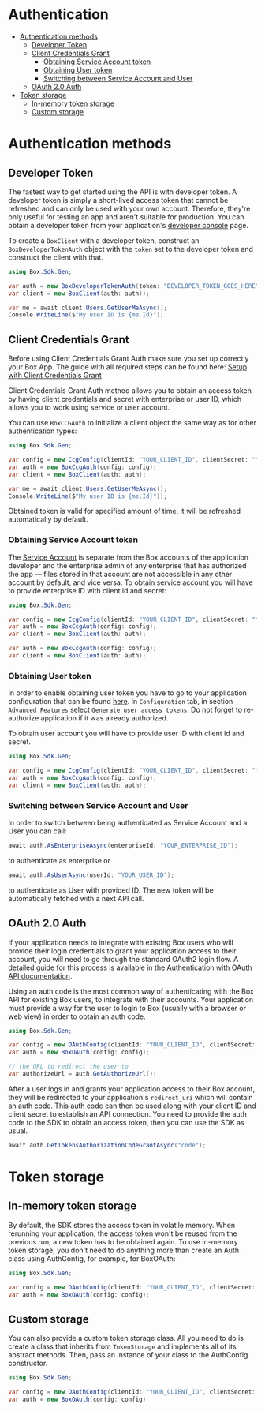 # Authentication

<!-- START doctoc generated TOC please keep comment here to allow auto update -->
<!-- DON'T EDIT THIS SECTION, INSTEAD RE-RUN doctoc TO UPDATE -->

- [Authentication methods](#authentication-methods)
  - [Developer Token](#developer-token)
  - [Client Credentials Grant](#client-credentials-grant)
    - [Obtaining Service Account token](#obtaining-service-account-token)
    - [Obtaining User token](#obtaining-user-token)
    - [Switching between Service Account and User](#switching-between-service-account-and-user)
  - [OAuth 2.0 Auth](#oauth-20-auth)
- [Token storage](#token-storage)
  - [In-memory token storage](#in-memory-token-storage)
  - [Custom storage](#custom-storage)

<!-- END doctoc generated TOC please keep comment here to allow auto update -->

# Authentication methods

## Developer Token

The fastest way to get started using the API is with developer token. A
developer token is simply a short-lived access token that cannot be refreshed
and can only be used with your own account. Therefore, they're only useful for
testing an app and aren't suitable for production. You can obtain a developer
token from your application's [developer console][dev_console] page.

To create a `BoxClient` with a developer token, construct an `BoxDeveloperTokenAuth`
object with the `token` set to the developer token and construct the client with that.

<!-- sample x_auth init_with_dev_token -->

```c#
using Box.Sdk.Gen;

var auth = new BoxDeveloperTokenAuth(token: "DEVELOPER_TOKEN_GOES_HERE");
var client = new BoxClient(auth: auth));

var me = await client.Users.GetUserMeAsync();
Console.WriteLine($"My user ID is {me.Id}");
```

[dev_console]: https://app.box.com/developers/console

## Client Credentials Grant

Before using Client Credentials Grant Auth make sure you set up correctly your Box App.
The guide with all required steps can be found here: [Setup with Client Credentials Grant][ccg_guide]

Client Credentials Grant Auth method allows you to obtain an access token by having client credentials
and secret with enterprise or user ID, which allows you to work using service or user account.

You can use `BoxCCGAuth` to initialize a client object the same way as for other authentication types:

```c#
using Box.Sdk.Gen;

var config = new CcgConfig(clientId: "YOUR_CLIENT_ID", clientSecret: "YOUR_CLIENT_SECRET", userId: "YOUR_USER_ID");
var auth = new BoxCcgAuth(config: config);
var client = new BoxClient(auth: auth);

var me = await client.Users.GetUserMeAsync();
Console.WriteLine($"My user ID is {me.Id}"));
```

Obtained token is valid for specified amount of time, it will be refreshed automatically by default.

### Obtaining Service Account token

The [Service Account](https://developer.box.com/guides/getting-started/user-types/service-account//)
is separate from the Box accounts of the application developer and the
enterprise admin of any enterprise that has authorized the app — files stored in that account
are not accessible in any other account by default, and vice versa.
To obtain service account you will have to provide enterprise ID with client id and secret:

```c#
using Box.Sdk.Gen;

var config = new CcgConfig(clientId: "YOUR_CLIENT_ID", clientSecret: "YOUR_CLIENT_SECRET", enterpriseId: "YOUR_ENTERPRISE_ID");
var auth = new BoxCcgAuth(config: config);
var client = new BoxClient(auth: auth);

var auth = new BoxCcgAuth(config: config);
var client = new BoxClient(auth: auth);
```

### Obtaining User token

In order to enable obtaining user token you have to go to your application configuration that can be found
[here][dev_console]. In `Configuration` tab, in section `Advanced Features`
select `Generate user access tokens`. Do not forget to re-authorize application if it was already authorized.

To obtain user account you will have to provide user ID with client id and secret.

```c#
using Box.Sdk.Gen;

var config = new CcgConfig(clientId: "YOUR_CLIENT_ID", clientSecret: "YOUR_CLIENT_SECRET", userId: "YOUR_USER_ID");
var auth = new BoxCcgAuth(config: config);
var client = new BoxClient(auth: auth);
```

### Switching between Service Account and User

In order to switch between being authenticated as Service Account and a User you can call:

```c#
await auth.AsEnterpriseAsync(enterpriseId: "YOUR_ENTERPRISE_ID");
```

to authenticate as enterprise or

```c#
await auth.AsUserAsync(userId: "YOUR_USER_ID");
```

to authenticate as User with provided ID. The new token will be automatically fetched with a next API call.

[ccg_guide]: https://developer.box.com/guides/authentication/client-credentials/client-credentials-setup/

## OAuth 2.0 Auth

If your application needs to integrate with existing Box users who will provide
their login credentials to grant your application access to their account, you
will need to go through the standard OAuth2 login flow. A detailed guide for
this process is available in the
[Authentication with OAuth API documentation](https://developer.box.com/en/guides/authentication/oauth2/).

Using an auth code is the most common way of authenticating with the Box API for
existing Box users, to integrate with their accounts.
Your application must provide a way for the user to login to Box (usually with a
browser or web view) in order to obtain an auth code.

<!-- sample get_authorize -->

```c#
using Box.Sdk.Gen;

var config = new OAuthConfig(clientId: "YOUR_CLIENT_ID", clientSecret: "YOUR_CLIENT_SECRET");
var auth = new BoxOAuth(config: config);

// the URL to redirect the user to
var authorizeUrl = auth.GetAuthorizeUrl();
```

After a user logs in and grants your application access to their Box account,
they will be redirected to your application's `redirect_uri` which will contain
an auth code. This auth code can then be used along with your client ID and
client secret to establish an API connection.
You need to provide the auth code to the SDK to obtain an access token, then you can use the SDK as usual.

<!-- sample post_oauth2_token --->

```c#
await auth.GetTokensAuthorizationCodeGrantAsync("code");
```

# Token storage

## In-memory token storage

By default, the SDK stores the access token in volatile memory. When rerunning your application,
the access token won't be reused from the previous run; a new token has to be obtained again.
To use in-memory token storage, you don't need to do anything more than
create an Auth class using AuthConfig, for example, for BoxOAuth:

```c#
using Box.Sdk.Gen;

var config = new OAuthConfig(clientId: "YOUR_CLIENT_ID", clientSecret: "YOUR_CLIENT_SECRET");
var auth = new BoxOAuth(config: config);
```

## Custom storage

You can also provide a custom token storage class. All you need to do is create a class that inherits from `TokenStorage`
and implements all of its abstract methods. Then, pass an instance of your class to the AuthConfig constructor.

```c#
using Box.Sdk.Gen;

var config = new OAuthConfig(clientId: "YOUR_CLIENT_ID", clientSecret: "YOUR_CLIENT_SECRET", tokenStorage: new MyCustomTokenStorage());
var auth = new BoxOAuth(config: config)
```

